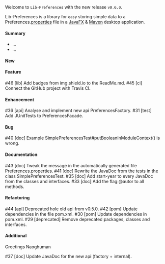 Welcome to `Lib-Preferences` with the new release `v0.6.0`.

Lib-Preferences is a library for `easy` storing simple data to a 
Preferences.[properties] file in a [JavaFX] &amp; [Maven] desktop application.



#### Summary
* ...
* ...



#### New



#### Feature
#46 [lib] Add badges from img.shield.io to the ReadMe.md.
#45 [ci] Connect the GitHub project with Travis CI.



#### Enhancement
#36 [api] Analyse and implement new api PreferencesFactory.
#31 [test] Add JUnitTests to PreferencesFacade.



#### Bug
#40 [doc] Example SimplePreferencesTest#putBooleanInModuleContext() is wrong.



#### Documentation
#43 [doc] Tweak the message in the automatically generated file Preferences.properties.
#41 [doc] Rewrite the JavaDoc from the tests in the class SimplePreferencesTest.
#35 [doc] Add start-year to every JavaDoc from the classes and interfaces.
#33 [doc] Add the flag @autor to all methods.



#### Refactoring
#44 [api] Deprecated hole old api from v0.5.0.
#42 [pom] Update dependencies in the file pom.xml.
#30 [pom] Update dependencies in pom.xml.
#29 [deprecated] Remove deprecated packages, classes and interfaces.



#### Additional



Greetings
Naoghuman



[//]: # (Issues which will be integrated in this release)
#37 [doc] Update JavaDoc for the new api (factory + internal).



[//]: # (Links)
[JavaFX]:http://docs.oracle.com/javase/8/javase-clienttechnologies.htm
[Maven]:http://maven.apache.org/
[properties]:http://en.wikipedia.org/wiki/.properties

